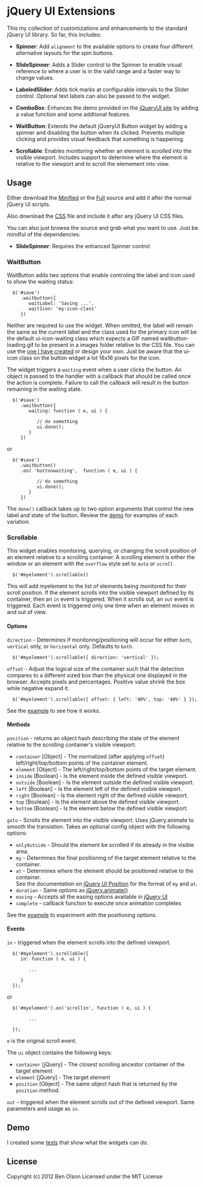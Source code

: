 jQuery UI Extensions
====================

This my collection of customizations and enhancements to the standard jQuery UI library.  So far, this
includes:

- **Spinner**: Add ```alignment``` to the available options to create four different alternative 
   layouts for the spin buttons.
   
- **SlideSpinner**: Adds a Slider control to the Spinner to enable visual reference to where
   a user is in the valid range and a faster way to change values.
   
- **LabeledSlider**: Adds tick marks at configurable intervals to the Slider control.  Optional text labels
   can also be passed to the widget.

- **ComboBox**: Enhances the demo provided on the [jQueryUI site](http://jqueryui.com/autocomplete/#combobox) 
   by adding a value function and some addtional features.
   
- **WaitButton**: Extends the default jQueryUI Button widget by adding a spinner and disabling the
   button when its clicked.  Prevents multiple clicking and provides visual feedback that something
   is happening.
   
- **Scrollable**: Enables monitoring whether an element is scrolled into the visible viewport.  Includes support
   to determine where the element is relative to the viewport and to scroll the elemement into view.

## Usage

Either download the
[Minified](https://raw.github.com/bseth99/jquery-ui-extensions/master/dist/ext-jquery-ui.min.js) or the 
[Full](https://raw.github.com/bseth99/jquery-ui-extensions/master/dist/ext-jquery-ui.js) source and add it
after the normal jQuery UI scripts.

Also download the [CSS](https://raw.github.com/bseth99/jquery-ui-extensions/master/dist/ext-jquery-ui.css)
file and include it after any jQuery UI CSS files.

You can also just browse the source and grab what you want to use.  Just be mindful of the dependencies:

- **SlideSpinner**: Requires the enhanced Spinner control

### WaitButton

WaitButton adds two options that enable controling the label and icon used to show the waiting status:

      $('#save')
         .waitbutton({ 
            waitLabel: 'Saving ...',
            waitIcon: 'my-icon-class'
         })
         
Neither are required to use the widget.  When omitted, the label will remain the same as the current label and
the class used for the primary icon will be the default ui-icon-waiting class which expects a GIF named 
waitbutton-loading.gif to be present in a images folder relative to the CSS file.  You can use the [one I have
created](https://raw.github.com/bseth99/jquery-ui-extensions/master/dist/images/waitbutton-loading.gif)
or design your own.  Just be aware that the ui-icon class on the button widget a lot 16x16 pixels for
the icon.

The widget triggers a ```waiting``` event when a user clicks the button.  An object is passed to the handler with
a callback that should be called once the action is complete.  Failure to call the callback will result in the
button remaining in the waiting state.

      $('#save')
         .waitbutton({ 
            waiting: function ( e, ui ) {
               
               // do something
               ui.done();
            }
         })
         
or

      $('#save')
         .waitbutton()
         .on( 'buttonwaiting',  function ( e, ui ) {
               
               // do something
               ui.done();
            }
         })    
      
The ```done()``` callback takes up to two option arguments that control the new label and state of the button.
Review the [demo](http://bseth99.github.io/jquery-ui-extensions/tests/visual/waitbutton/base.html) for examples of each variation.


### Scrollable

This widget enables monitoring, querying, or changing the scroll position of an element relative to a scrolling 
container.  A scrolling element is either the window or an element with the ````overflow```` style set to
````auto```` or ````scroll````

      $('#myelement').scrollable()
      
This will add myelement to the list of elements being monitored for their scroll position.  If the element scrolls into 
the visible viewport defined by its container, then an ````in```` event is triggered.  When it scrolls out, an
````out```` event is triggered.  Each event is triggered only one time when an element moves in and out of view.

#### Options

````direction```` - Determines if monitoring/positioning will occur for either ````both````, ````vertical```` only, or
````horizontal```` only.  Defaults to ````both````.  

      $('#myelement').scrollable({ direction: 'vertical' });
    

````offset```` - Adjust the logical size of the container such that the detection compares to a different
sized box than the physical one displayed in the browser.  Accepts pixels and percentages.
Positive value shrink the box while negative expand it.

      $('#myelement').scrollable({ offset: { left: '40%', top: '40%' } });
      
See the [example](http://bseth99.github.io/jquery-ui-extensions/tests/visual/scrollable/offset.html) to see how it works.      

#### Methods

````position```` - returns an object hash describing the state of the element relative to the scrolling container's
visible viewport:

- ````container```` [Object] - The normalized (after applying ````offset````) left/right/top/bottom points of
the container element.
- ````element```` [Object] - The left/right/top/bottom points of the target element.
- ````inside```` [Boolean] - Is the element inside the defined visible viewport.
- ````outside```` [Boolean] - Is the element outside the defined visible viewport.
- ````left```` [Boolean] - Is the element left of the defined visible viewport.
- ````right```` [Boolean] - Is the element right of the defined visible viewport.
- ````top```` [Boolean] - Is the element above the defined visible viewport.
- ````bottom```` [Boolean] - Is the element below the defined visible viewport.

````goto```` - Scrolls the element into the visible viewport.  Uses jQuery.animate to smooth the transistion.
Takes an optional config object with the following options:

- ````onlyOutside```` - Should the element be scrolled if its already in the visible area.
- ````my```` - Determines the final positioning of the target element relative to the container.
- ````at```` - Determines where the element should be positioned relative to the container.  
See the documentation on [jQuery UI Position](http://api.jqueryui.com/position/) for the format of ````my```` and ````at````.
- ````duration```` - Same options as [jQuery.animate()](http://api.jquery.com/animate/)
- ````easing```` - Accepts all the easing options available in [jQuery UI](http://jqueryui.com/effect/#easing)
- ````complete```` - callback function to execute once animation completes

See the [example](http://bseth99.github.io/jquery-ui-extensions/tests/visual/scrollable/goto.html) to experiment
with the positioning options.

#### Events

````in```` - triggered when the element scrolls into the defined viewport.

      $('#myelement').scrollable({ 
         in: function ( e, ui ) {
         
            ...
            
         }
      });
      
or 
      
      $('#myelement').on('scrollin', function ( e, ui ) {

            ...
            
      });

````e```` is the original scroll event.

The ````ui```` object contains the following keys:

- ````container```` [jQuery] - The closest scrolling ancestor container of the target element
- ````element```` [jQuery] - The target element
- ````position```` [Object] - The same object hash that is returned by the ````position```` method.


````out```` - triggered when the element scrolls out of the defined viewport.  Same parameters and usage as ````in````.


## Demo

I created some [tests](http://bseth99.github.com/jquery-ui-extensions/tests/visual/index.html) that
show what the widgets can do.  


## License

Copyright (c) 2012 Ben Olson
Licensed under the MIT License
